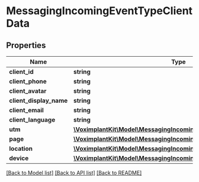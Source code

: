# MessagingIncomingEventTypeClientData

## Properties
Name | Type | Description | Notes
------------ | ------------- | ------------- | -------------
**client_id** | **string** |  | 
**client_phone** | **string** |  | [optional] 
**client_avatar** | **string** |  | [optional] 
**client_display_name** | **string** |  | [optional] 
**client_email** | **string** |  | [optional] 
**client_language** | **string** |  | [optional] 
**utm** | [**\VoximplantKit\Model\MessagingIncomingEventClientDataUtmType**](MessagingIncomingEventClientDataUtmType.md) |  | [optional] 
**page** | [**\VoximplantKit\Model\MessagingIncomingEventClientDataPageType**](MessagingIncomingEventClientDataPageType.md) |  | [optional] 
**location** | [**\VoximplantKit\Model\MessagingIncomingEventClientDataLocationType**](MessagingIncomingEventClientDataLocationType.md) |  | [optional] 
**device** | [**\VoximplantKit\Model\MessagingIncomingEventClientDataDeviceType**](MessagingIncomingEventClientDataDeviceType.md) |  | [optional] 

[[Back to Model list]](../README.md#documentation-for-models) [[Back to API list]](../README.md#documentation-for-api-endpoints) [[Back to README]](../README.md)


